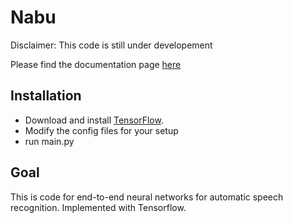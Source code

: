 Nabu
================================

Disclaimer: This code is still under developement

Please find the documentation page [here](http://vrenkens.github.io/Nabu-asr)

Installation
--------------------------

- Download and install [TensorFlow](https://www.tensorflow.org/versions/0.6.0/get_started/os_setup.html#download-and-setup).
- Modify the config files for your setup
- run main.py


Goal
--------------------------

This is code for end-to-end neural networks for automatic speech recognition. Implemented with Tensorflow.
